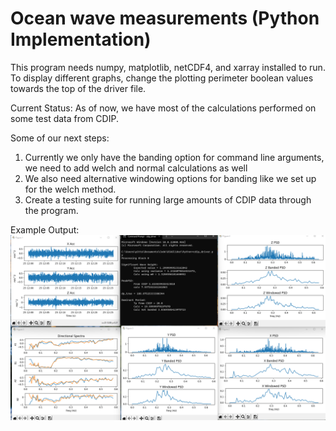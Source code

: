 # Ocean wave measurements (Python Implementation)

This program needs numpy, matplotlib, netCDF4, and xarray installed to run. To display different graphs, change the plotting perimeter boolean values towards the top of the driver file.

Current Status: 
As of now, we have most of the calculations performed on some test data from CDIP. 

Some of our next steps: 
1) Currently we only have the banding option for command line arguments, we need to add welch and normal calculations as well
2) We also need alternative windowing options for banding like we set up for the welch method. 
3) Create a testing suite for running large amounts of CDIP data through the program. 


Example Output:  
![builds](https://github.com/alexgpitts/OSUGlider/blob/main/ProjectImages/python_output.png?raw=true)